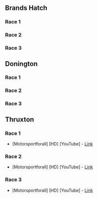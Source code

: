 ## Brands Hatch
### Race 1
### Race 2
### Race 3

## Donington
### Race 1
### Race 2
### Race 3

## Thruxton
### Race 1
* [Motorsportforall] [HD] [YouTube] - [Link](https://www.youtube.com/watch?v=_XUdYY9l9Yg)

### Race 2
* [Motorsportforall] [HD] [YouTube] - [Link](https://www.youtube.com/watch?v=dF-ccVudviw)

### Race 3
* [Motorsportforall] [HD] [YouTube] - [Link](https://www.youtube.com/watch?v=-pC_eZyvxMw)
